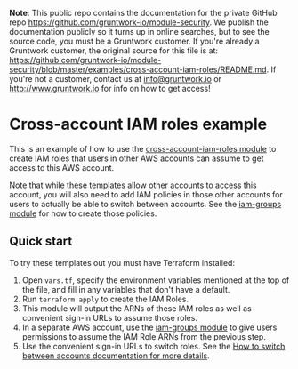 **Note**: This public repo contains the documentation for the private GitHub repo <https://github.com/gruntwork-io/module-security>.
We publish the documentation publicly so it turns up in online searches, but to see the source code, you must be a Gruntwork customer.
If you're already a Gruntwork customer, the original source for this file is at: <https://github.com/gruntwork-io/module-security/blob/master/examples/cross-account-iam-roles/README.md>.
If you're not a customer, contact us at <info@gruntwork.io> or <http://www.gruntwork.io> for info on how to get access!

# Cross-account IAM roles example

This is an example of how to use the [cross-account-iam-roles module](/modules/cross-account-iam-roles) to create IAM
roles that users in other AWS accounts can assume to get access to this AWS account.

Note that while these templates allow other accounts to access this account, you will also need to add IAM policies in 
those other accounts for users to actually be able to switch between accounts. See the 
[iam-groups module](/modules/iam-groups) for how to create those policies.
 



## Quick start

To try these templates out you must have Terraform installed:

1. Open `vars.tf`, specify the environment variables mentioned at the top of the file, and fill in any variables that 
   don't have a default.
1. Run `terraform apply` to create the IAM Roles. 
1. This module will output the ARNs of these IAM roles as well as convenient sign-in URLs to assume those roles.
1. In a separate AWS account, use the [iam-groups module](/modules/iam-groups) to give users permissions to assume the
   IAM Role ARNs from the previous step.
1. Use the convenient sign-in URLs to switch roles. See the [How to switch between accounts
   documentation for more details](/modules/cross-account-iam-roles#how-to-switch-between-accounts).   
